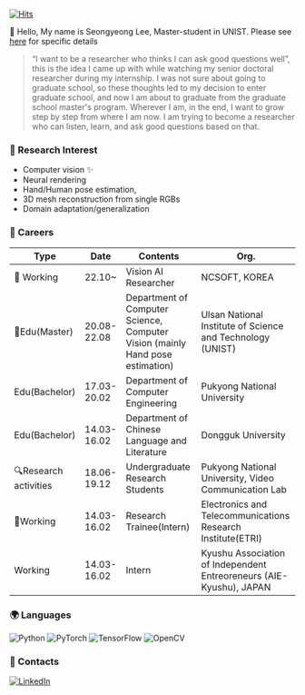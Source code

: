 

 [![Hits](https://hits.seeyoufarm.com/api/count/incr/badge.svg?url=https%3A%2F%2Fgithub.com%2Fswanilee%2Fhit-counter&count_bg=%2379C83D&title_bg=%23555555&icon=&icon_color=%23E7E7E7&title=hits&edge_flat=false)](https://hits.seeyoufarm.com)

👋 Hello, My name is Seongyeong Lee, Master-student in UNIST.
   Please see [here] for specific details

> “I want to be a researcher who thinks I can ask good questions well”, this is the idea I came up with while watching my senior doctoral researcher during my internship. I was not sure about going to graduate school, so these thoughts led to my decision to enter graduate school, and now I am about to graduate from the graduate school master's program. 
> Wherever I am, in the end, I want to grow step by step from where I am now. I am trying to become a researcher who can listen, learn, and ask good questions based on that.



### 💙 Research Interest 
- Computer vision ✨
- Neural rendering
- Hand/Human pose estimation, 
- 3D mesh reconstruction from single RGBs
- Domain adaptation/generalization



### 💚 Careers
|Type|Date|Contents|Org.|
|------|---|---|---|
|🌟 Working|22.10~|Vision AI Researcher|NCSOFT, KOREA|
|📖Edu(Master)|20.08-22.08|Department of Computer Science, Computer Vision (mainly Hand pose estimation) |Ulsan National Institute of Science and Technology (UNIST)|
|Edu(Bachelor)|17.03-20.02|Department of Computer Engineering|Pukyong National University|
|Edu(Bachelor)|14.03-16.02|Department of Chinese Language and Literature |Dongguk University|
|🔍Research activities|18.06-19.12|Undergraduate Research Students| Pukyong National University, Video Communication Lab |
|📑Working|14.03-16.02| Research Trainee(Intern)|Electronics and Telecommunications Research Institute(ETRI)|
|Working|14.03-16.02|Intern|Kyushu Association of Independent Entreoreneurs (AIE-Kyushu), JAPAN|

### 🌍 Languages
![Python](https://img.shields.io/badge/python-3670A0?style=for-the-badge&logo=python&logoColor=ffdd54) ![PyTorch](https://img.shields.io/badge/PyTorch-%23EE4C2C.svg?style=for-the-badge&logo=PyTorch&logoColor=white)
![TensorFlow](https://img.shields.io/badge/TensorFlow-%23FF6F00.svg?style=for-the-badge&logo=TensorFlow&logoColor=white) ![OpenCV](https://img.shields.io/badge/opencv-%23white.svg?style=for-the-badge&logo=opencv&logoColor=white)
### 💌 Contacts
[![LinkedIn](https://img.shields.io/badge/linkedin-%230077B5.svg?style=for-the-badge&logo=linkedin&logoColor=white)](https://www.linkedin.com/in/seongyeong-lee-b99914183)


[//]: # (These are reference links used in the body of this note and get stripped out when the markdown processor does its job. There is no need to format nicely because it shouldn't be seen. Thanks SO - http://stackoverflow.com/questions/4823468/store-comments-in-markdown-syntax)
    
   [dill]: <https://github.com/joemccann/dillinger>
   [git-repo-url]: <https://github.com/joemccann/dillinger.git>
   [LinkedIn]: <https://www.linkedin.com/in/seongyeong-lee-b99914183/>
   [here]: <https://www.notion.so/Seongyeong-s-portfolio-c67706d58fba4a219ce4cb317b7c1a02>
   [markdown-it]: <https://github.com/markdown-it/markdown-it>
   [Ace Editor]: <http://ace.ajax.org>
   [node.js]: <http://nodejs.org>
   [Twitter Bootstrap]: <http://twitter.github.com/bootstrap/>
   [jQuery]: <http://jquery.com>
   [@tjholowaychuk]: <http://twitter.com/tjholowaychuk>
   [express]: <http://expressjs.com>
   [AngularJS]: <http://angularjs.org>
   [Gulp]: <http://gulpjs.com>

   [PlDb]: <https://github.com/joemccann/dillinger/tree/master/plugins/dropbox/README.md>
   [PlGh]: <https://github.com/joemccann/dillinger/tree/master/plugins/github/README.md>
   [PlGd]: <https://github.com/joemccann/dillinger/tree/master/plugins/googledrive/README.md>
   [PlOd]: <https://github.com/joemccann/dillinger/tree/master/plugins/onedrive/README.md>
   [PlMe]: <https://github.com/joemccann/dillinger/tree/master/plugins/medium/README.md>
   [PlGa]: <https://github.com/RahulHP/dillinger/blob/master/plugins/googleanalytics/README.md>
